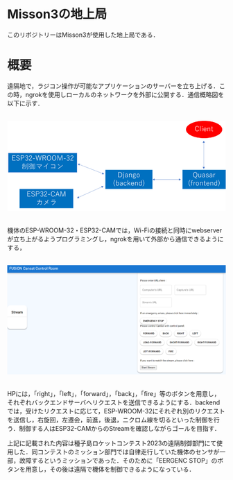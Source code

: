# Misson3の地上局

このリポジトリーはMisson3が使用した地上局である．

# 概要
遠隔地で，ラジコン操作が可能なアプリケーションのサーバーを立ち上げる．この時，ngrokを使用しローカルのネットワークを外部に公開する．通信概略図を以下に示す．<br><br>

![overview.png](/images/overview.png)<br><br>

機体のESP-WROOM-32・ESP32-CAMでは，Wi-Fiの接続と同時にwebserverが立ち上がるようプログラミングし，ngrokを用いて外部から通信できるようにする，<br><br>

![overvier_HP](/images/overview_HP.png)<br><br>

HPには，「right」，「left」，「forward」，「back」，「fire」等のボタンを用意し，それぞれバックエンドサーバへリクエストを送信できるようにする．backendでは，受けたリクエストに応じて，ESP-WROOM-32にそれぞれ別のリクエストを送信し，右旋回，左遷会，前進，後退，ニクロム線を切るといった制御を行う．制御する人はESP32-CAMからのStreamを確認しながらゴールを目指す．<br>

上記に記載された内容は種子島ロケットコンテスト2023の遠隔制御部門にて使用した．同コンテストのミッション部門では自律走行していた機体のセンサが一部，故障するというミッションであった．そのために「EERGENC STOP」のボタンを用意し，その後は遠隔で機体を制御できるようになっている．
